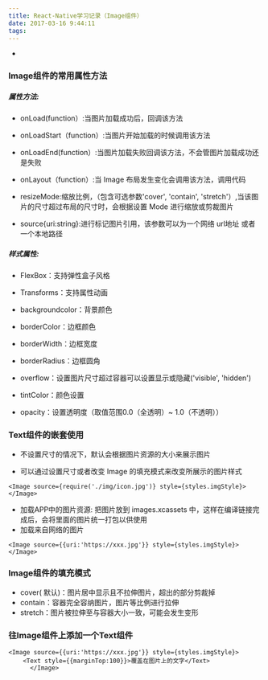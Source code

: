```yaml
---
title: React-Native学习记录（Image组件）
date: 2017-03-16 9:44:11
tags:
---
```

+ <!-- more -->

### Image组件的常用属性方法

##### 属性方法:
- onLoad(function）:当图片加载成功后，回调该方法
 
- onLoadStart（function）:当图片开始加载的时候调用该方法
 
- onLoadEnd(function）:当图片加载失败回调该方法，不会管图片加载成功还是失败
 
- onLayout（function）:当 Image 布局发生变化会调用该方法，调用代码
 
- resizeMode:缩放比例，（包含可选参数'cover', 'contain', 'stretch'）,当该图片的尺寸超过布局的尺寸时，会根据设置 Mode 进行缩放或剪裁图片
 
- source{uri:string}:进行标记图片引用，该参数可以为一个网络 url地址 或者 一个本地路径

##### 样式属性:

- FlexBox：支持弹性盒子风格

- Transforms：支持属性动画

- backgroundcolor：背景颜色

- borderColor：边框颜色

- borderWidth：边框宽度

- borderRadius：边框圆角

- overflow：设置图片尺寸超过容器可以设置显示或隐藏('visible', 'hidden')

- tintColor：颜色设置

- opacity：设置透明度（取值范围0.0（全透明）~ 1.0（不透明））


### Text组件的嵌套使用

- 不设置尺寸的情况下，默认会根据图片资源的大小来展示图片

- 可以通过设置尺寸或者改变 Image 的填充模式来改变所展示的图片样式
```
<Image source={require('./img/icon.jpg')} style={styles.imgStyle}></Image>
```
- 加载APP中的图片资源: 把图片放到 images.xcassets 中，这样在编译链接完成后，会将里面的图片统一打包以供使用
- 加载来自网络的图片

```
<Image source={{uri:'https://xxx.jpg'}} style={styles.imgStyle}></Image>
```
### Image组件的填充模式
- cover( 默认)：图片居中显示且不拉伸图片，超出的部分剪裁掉
- contain：容器完全容纳图片，图片等比例进行拉伸
- stretch：图片被拉伸至与容器大小一致，可能会发生变形

### 往Image组件上添加一个Text组件

```
<Image source={{uri:'https://xxx.jpg'}} style={styles.imgStyle}>
    <Text style={{marginTop:100}}>覆盖在图片上的文字</Text>
      </Image>

```

